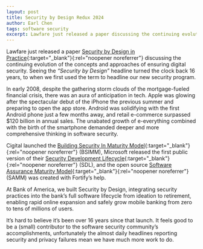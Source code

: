 ```yaml
---
layout: post
title: Security by Design Redux 2024
author: Earl Chen
tags: software security
excerpt: Lawfare just released a paper discussing the continuing evolution of the concepts and approaches of ensuring digital security. Seeing the “Security by Design” headline turned the clock back 16 years, to when we first used the term to headline our new security program.
---
```

Lawfare just released a paper [Security by Design in Practice](https://www.lawfaremedia.org/article/security-by-design--in-practice--assessing-concepts--definitions--and-approaches){:target="_blank"}{:rel="noopener noreferrer"} discussing the continuing evolution of the concepts and approaches of ensuring digital security. Seeing the _“Security by Design”_ headline turned the clock back 16 years, to when we first used the term to headline our new security program.

In early 2008, despite the gathering storm clouds of the mortgage-fueled financial crisis, there was an aura of anticipation in tech. Apple was glowing after the spectacular debut of the iPhone the previous summer and preparing to open the app store. Android was solidifying with the first Android phone just a few months away, and retail e-commerce surpassed $120 billion in annual sales. The unabated growth of e-everything combined with the birth of the smartphone demanded deeper and more comprehensive thinking in software security.

Cigital launched the [Building Security In Maturity Model](https://www.synopsys.com/software-integrity/software-security-services/bsimm-maturity-model.html){:target="_blank"}{:rel="noopener noreferrer"} (BSIMM), Microsoft released the first public version of their [Security Development Lifecycle](https://learn.microsoft.com/en-us/compliance/assurance/assurance-microsoft-security-development-lifecycle){:target="_blank"}{:rel="noopener noreferrer"} (SDL), and the open source [Software Assurance Maturity Model](https://owaspsamm.org){:target="_blank"}{:rel="noopener noreferrer"} (SAMM) was created with Fortify’s help.

At Bank of America, we built Security by Design, integrating security practices into the bank’s full software lifecycle from ideation to retirement, enabling rapid online expansion and safely grow mobile banking from zero to tens of millions of users.

It’s hard to believe it’s been over 16 years since that launch. It feels good to be a (small) contributor to the software security community’s accomplishments, unfortunately the almost daily headlines reporting security and privacy failures mean we have much more work to do.